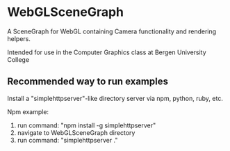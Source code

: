 # WebGLSceneGraph
A SceneGraph for WebGL containing Camera functionality and rendering helpers.

Intended for use in the Computer Graphics class at Bergen University College


## Recommended way to run examples

Install a "simplehttpserver"-like directory server via npm, python, ruby, etc.

Npm example: 

1. run command: "npm install -g simplehttpserver"
2. navigate to WebGLSceneGraph directory
3. run command: "simplehttpserver ." 